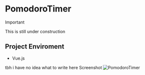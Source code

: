 # PomodoroTimer
> [!IMPORTANT]
> This is still under construction

## Project Enviroment
- Vue.js 


<span>tbh i have no idea what to write here</span>
Screenshot
![PomodoroTimer](https://github.com/user-attachments/assets/abf83bf0-b982-4a02-9910-23e8b4e6415a)
